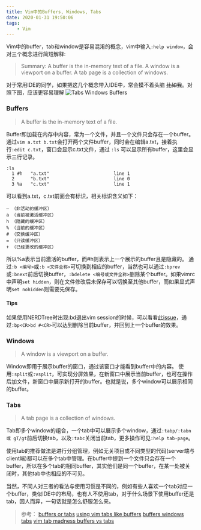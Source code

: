 ```yaml
---
title: Vim中的Buffers, Windows, Tabs
date: 2020-01-31 19:50:06
tags:
    - Vim
---
```


Vim中的buffer，tab和window是容易混淆的概念，vim中输入`:help window`，会对三个概念进行简短解释:

> Summary:
> A buffer is the in-memory text of a file.
> A window is a viewport on a buffer.
> A tab page is a collection of windows.

对于常用IDE的同学，如果把这几个概念带入IDE中，常会摸不着头脑 ~~比如我~~。对照下图，应该更容易理解
![Tabs Windows Buffers](https://picture.wzmmmmj.com/vim-tabs-windows-buffers.jpg)

<!--more-->

### Buffers
> A buffer is the in-memory text of a file.

Buffer即加载在内存中内容，常为一个文件，并且一个文件只会存在一个buffer。通过`vim a.txt b.txt`会打开两个文件buffer，同时会在编辑a.txt，接着执行`:edit c.txt`，窗口会显示c.txt文件，通过 `:ls` 可以显示所有buffer，这里会显示三行记录。

```vim
:ls
  1 #h   "a.txt"                        line 1
  2      "b.txt"                        line 0
  3 %a   "c.txt"                        line 1
```

可以看到a.txt，c.txt前面会有标识，相关标识含义如下：

```
– （非活动的缓冲区）
a （当前被激活缓冲区）
h （隐藏的缓冲区）
% （当前的缓冲区）
# （交换缓冲区）
= （只读缓冲区）
+ （已经更改的缓冲区）
```

所以%a表示当前激活的buffer，而#h则表示上一个展示的buffer且是隐藏的。
通过`:b <编号>`或`:b <文件全称>`可切换到相应的buffer，当然也可以通过`:bprev`或`:bnext`前后切换buffer，`:bdelete <编号或文件全称>`删除某个buffer。如果vimrc中声明`set hidden`，则在文件修改后未保存可以切换至其他buffer，而如果显式声明`set nohidden`则需要先保存。

#### Tips
如果使用NERDTree时出现:bd退出vim session的时候，可以看看[此issue](https://github.com/preservim/nerdtree/issues/400)，通过`:bp<CR>bd #<CR>`可以达到删除当前buffer，并回到上一个buffer的效果。

### Windows
> A window is a viewport on a buffer.

Window即用于展示buffer的窗口，通过该窗口才能看到buffer中的内容。 使用`:split`或`:vsplit`，可实现分屏效果，在新窗口中展示当前buffer，也可在操作后加文件，新窗口中展示新打开的buffer。也就是说，多个window可以展示相同的buffer。

### Tabs

> A tab page is a collection of windows.

Tab即多个window的组合，一个tab中可以展示多个window，通过`:tabp/:tabn 或 gT/gt`前后切换tab，以及`:tabc`关闭当前tab，更多操作可见`:help tab-page`。

使用tab的推荐做法是进行分组管理，例如无关项目或不同类型的代码(server端与client端)都可以在多个tab中管理。在buffer中提到一个文件只会存在一个buffer，所以在多个tab的相同buffer，其实他们是同一个buffer，在某一处被关闭时，其他tab中也相应的不可见。

当然，不同人对三者的看法与使用习惯是不同的，例如有些人喜欢一个tab对应一个buffer，类似IDE中的布局，也有人不使用tab，对于什么场景下使用buffer还是tab，因人而异，一句话就是怎么舒服怎么来。

> 参考：
> [buffers or tabs](https://stackoverflow.com/questions/26708822/why-do-vim-experts-prefer-buffers-over-tabs)
> [using vim tabs like buffers](https://stackoverflow.com/questions/102384/using-vims-tabs-like-buffers/103590#103590)
> [buffers windows tabs](https://sanctum.geek.nz/arabesque/buffers-windows-tabs/)
> [vim tab madness buffers vs tabs](https://joshldavis.com/2014/04/05/vim-tab-madness-buffers-vs-tabs/)

